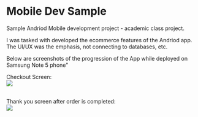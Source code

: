 # Mobile Dev Sample

Sample Andriod Mobile development project - academic class project.

I was tasked with developed the ecommerce features of the Andriod app.
The UI/UX was the emphasis, not connecting to databases, etc.

Below are screenshots of the progression of the App while deployed on Samsung Note 5 phone"



Checkout Screen:<br>
<img src="https:agoracart.com/images/screenshot_checkout-sm.png">
<br><br>
    
Thank you screen after order is completed:<br>
<img src="https:agoracart.com/images/screenshot_thanks-sm.png">

